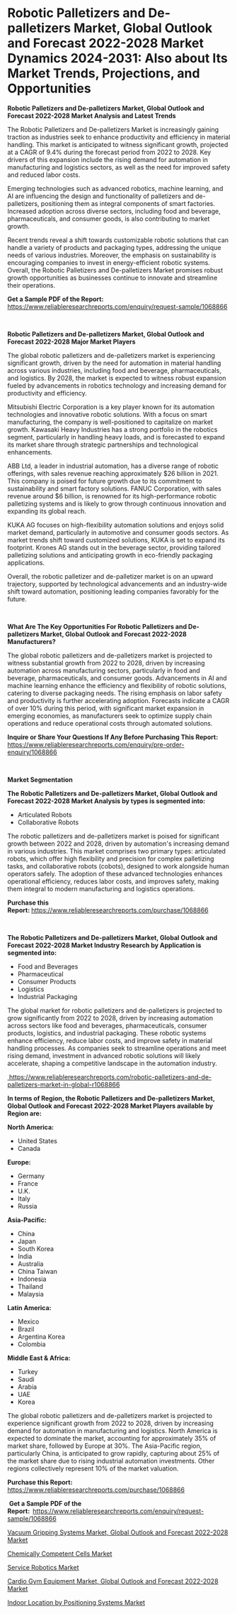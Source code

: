 <p><h1>Robotic Palletizers and De-palletizers Market, Global Outlook and Forecast 2022-2028 Market Dynamics 2024-2031: Also about Its Market Trends, Projections, and Opportunities</h1></p><p><strong>Robotic Palletizers and De-palletizers Market, Global Outlook and Forecast 2022-2028 Market Analysis and Latest Trends</strong></p>
<p><p>The Robotic Palletizers and De-palletizers Market is increasingly gaining traction as industries seek to enhance productivity and efficiency in material handling. This market is anticipated to witness significant growth, projected at a CAGR of 9.4% during the forecast period from 2022 to 2028. Key drivers of this expansion include the rising demand for automation in manufacturing and logistics sectors, as well as the need for improved safety and reduced labor costs. </p><p>Emerging technologies such as advanced robotics, machine learning, and AI are influencing the design and functionality of palletizers and de-palletizers, positioning them as integral components of smart factories. Increased adoption across diverse sectors, including food and beverage, pharmaceuticals, and consumer goods, is also contributing to market growth. </p><p>Recent trends reveal a shift towards customizable robotic solutions that can handle a variety of products and packaging types, addressing the unique needs of various industries. Moreover, the emphasis on sustainability is encouraging companies to invest in energy-efficient robotic systems. Overall, the Robotic Palletizers and De-palletizers Market promises robust growth opportunities as businesses continue to innovate and streamline their operations.</p></p>
<p><strong>Get a Sample PDF of the Report:&nbsp;</strong> <a href="https://www.reliableresearchreports.com/enquiry/request-sample/1068866?utm_campaign=32&utm_medium=2&utm_source=Github&utm_content=ia&utm_term=02102024&utm_id=robotic-palletizers-and-de-palletizers-market-global-outlook-and-forecast-2022-2028">https://www.reliableresearchreports.com/enquiry/request-sample/1068866</a></p>
<p>&nbsp;</p>
<p><strong>Robotic Palletizers and De-palletizers Market, Global Outlook and Forecast 2022-2028 Major Market Players</strong></p>
<p><p>The global robotic palletizers and de-palletizers market is experiencing significant growth, driven by the need for automation in material handling across various industries, including food and beverage, pharmaceuticals, and logistics. By 2028, the market is expected to witness robust expansion fueled by advancements in robotics technology and increasing demand for productivity and efficiency.</p><p>Mitsubishi Electric Corporation is a key player known for its automation technologies and innovative robotic solutions. With a focus on smart manufacturing, the company is well-positioned to capitalize on market growth. Kawasaki Heavy Industries has a strong portfolio in the robotics segment, particularly in handling heavy loads, and is forecasted to expand its market share through strategic partnerships and technological enhancements.</p><p>ABB Ltd, a leader in industrial automation, has a diverse range of robotic offerings, with sales revenue reaching approximately $26 billion in 2021. This company is poised for future growth due to its commitment to sustainability and smart factory solutions. FANUC Corporation, with sales revenue around $6 billion, is renowned for its high-performance robotic palletizing systems and is likely to grow through continuous innovation and expanding its global reach.</p><p>KUKA AG focuses on high-flexibility automation solutions and enjoys solid market demand, particularly in automotive and consumer goods sectors. As market trends shift toward customized solutions, KUKA is set to expand its footprint. Krones AG stands out in the beverage sector, providing tailored palletizing solutions and anticipating growth in eco-friendly packaging applications.</p><p>Overall, the robotic palletizer and de-palletizer market is on an upward trajectory, supported by technological advancements and an industry-wide shift toward automation, positioning leading companies favorably for the future.</p></p>
<p>&nbsp;</p>
<p><strong>What Are The Key Opportunities For Robotic Palletizers and De-palletizers Market, Global Outlook and Forecast 2022-2028 Manufacturers?</strong></p>
<p><p>The global robotic palletizers and de-palletizers market is projected to witness substantial growth from 2022 to 2028, driven by increasing automation across manufacturing sectors, particularly in food and beverage, pharmaceuticals, and consumer goods. Advancements in AI and machine learning enhance the efficiency and flexibility of robotic solutions, catering to diverse packaging needs. The rising emphasis on labor safety and productivity is further accelerating adoption. Forecasts indicate a CAGR of over 10% during this period, with significant market expansion in emerging economies, as manufacturers seek to optimize supply chain operations and reduce operational costs through automated solutions.</p></p>
<p><strong>Inquire or Share Your Questions If Any Before Purchasing This Report:</strong> <a href="https://www.reliableresearchreports.com/enquiry/pre-order-enquiry/1068866?utm_campaign=32&utm_medium=2&utm_source=Github&utm_content=ia&utm_term=02102024&utm_id=robotic-palletizers-and-de-palletizers-market-global-outlook-and-forecast-2022-2028">https://www.reliableresearchreports.com/enquiry/pre-order-enquiry/1068866</a></p>
<p>&nbsp;</p>
<p><strong>Market Segmentation</strong></p>
<p><strong>The Robotic Palletizers and De-palletizers Market, Global Outlook and Forecast 2022-2028 Market Analysis by types is segmented into:</strong></p>
<p><ul><li>Articulated Robots</li><li>Collaborative Robots</li></ul></p>
<p><p>The robotic palletizers and de-palletizers market is poised for significant growth between 2022 and 2028, driven by automation's increasing demand in various industries. This market comprises two primary types: articulated robots, which offer high flexibility and precision for complex palletizing tasks, and collaborative robots (cobots), designed to work alongside human operators safely. The adoption of these advanced technologies enhances operational efficiency, reduces labor costs, and improves safety, making them integral to modern manufacturing and logistics operations.</p></p>
<p><strong>Purchase this Report:&nbsp;</strong><a href="https://www.reliableresearchreports.com/purchase/1068866?utm_campaign=32&utm_medium=2&utm_source=Github&utm_content=ia&utm_term=02102024&utm_id=robotic-palletizers-and-de-palletizers-market-global-outlook-and-forecast-2022-2028">https://www.reliableresearchreports.com/purchase/1068866</a></p>
<p>&nbsp;</p>
<p><strong>The Robotic Palletizers and De-palletizers Market, Global Outlook and Forecast 2022-2028 Market Industry Research by Application is segmented into:</strong></p>
<p><ul><li>Food and Beverages</li><li>Pharmaceutical</li><li>Consumer Products</li><li>Logistics</li><li>Industrial Packaging</li></ul></p>
<p><p>The global market for robotic palletizers and de-palletizers is projected to grow significantly from 2022 to 2028, driven by increasing automation across sectors like food and beverages, pharmaceuticals, consumer products, logistics, and industrial packaging. These robotic systems enhance efficiency, reduce labor costs, and improve safety in material handling processes. As companies seek to streamline operations and meet rising demand, investment in advanced robotic solutions will likely accelerate, shaping a competitive landscape in the automation industry.</p></p>
<p><a href="https://www.reliableresearchreports.com/robotic-palletizers-and-de-palletizers-market-in-global-r1068866?utm_campaign=32&utm_medium=2&utm_source=Github&utm_content=ia&utm_term=02102024&utm_id=robotic-palletizers-and-de-palletizers-market-global-outlook-and-forecast-2022-2028">&nbsp;https://www.reliableresearchreports.com/robotic-palletizers-and-de-palletizers-market-in-global-r1068866</a></p>
<p><strong>In terms of Region, the Robotic Palletizers and De-palletizers Market, Global Outlook and Forecast 2022-2028 Market Players available by Region are:</strong></p>
<p>
    <p> <strong> North America: </strong>
        <ul>
            <li>United States</li>
            <li>Canada</li>
        </ul>
        </p> 
    <p> <strong> Europe: </strong>
        <ul>
            <li>Germany</li>
            <li>France</li>
            <li>U.K.</li>
            <li>Italy</li>
            <li>Russia</li>
        </ul>
        </p> 
    <p> <strong> Asia-Pacific: </strong>
        <ul>
            <li>China</li>
            <li>Japan</li>
            <li>South Korea</li>
            <li>India</li>
            <li>Australia</li>
            <li>China Taiwan</li>
            <li>Indonesia</li>
            <li>Thailand</li>
            <li>Malaysia</li>
        </ul>
        </p> 
    <p> <strong> Latin America: </strong>
        <ul>
            <li>Mexico</li>
            <li>Brazil</li>
            <li>Argentina Korea</li>
            <li>Colombia</li>
        </ul>
        </p> 
    <p> <strong> Middle East & Africa: </strong>
        <ul>
            <li>Turkey</li>
            <li>Saudi</li>
            <li>Arabia</li>
            <li>UAE</li>
            <li>Korea</li>
        </ul>
    </p>
    </p>
<p><p>The global robotic palletizers and de-palletizers market is projected to experience significant growth from 2022 to 2028, driven by increasing demand for automation in manufacturing and logistics. North America is expected to dominate the market, accounting for approximately 35% of market share, followed by Europe at 30%. The Asia-Pacific region, particularly China, is anticipated to grow rapidly, capturing about 25% of the market share due to rising industrial automation investments. Other regions collectively represent 10% of the market valuation.</p></p>
<p><strong>Purchase this Report: </strong><a href="https://www.reliableresearchreports.com/purchase/1068866?utm_campaign=32&utm_medium=2&utm_source=Github&utm_content=ia&utm_term=02102024&utm_id=robotic-palletizers-and-de-palletizers-market-global-outlook-and-forecast-2022-2028">https://www.reliableresearchreports.com/purchase/1068866</a></p>
<p>&nbsp;<strong>Get a Sample PDF of the Report:&nbsp;&nbsp;</strong><a href="https://www.reliableresearchreports.com/enquiry/request-sample/1068866?utm_campaign=32&utm_medium=2&utm_source=Github&utm_content=ia&utm_term=02102024&utm_id=robotic-palletizers-and-de-palletizers-market-global-outlook-and-forecast-2022-2028">https://www.reliableresearchreports.com/enquiry/request-sample/1068866</a></p>
<p><strong></strong></p>
<p><p><a href="https://github.com/BesaLoshi2000/Market-Research-Report-List-1/blob/main/vacuum-gripping-systems-market-global-outlook-and-forecast-2022-2028-market.md?utm_campaign=32&utm_medium=2&utm_source=Github&utm_content=ia&utm_term=02102024&utm_id=robotic-palletizers-and-de-palletizers-market-global-outlook-and-forecast-2022-2028">Vacuum Gripping Systems Market, Global Outlook and Forecast 2022-2028 Market</a></p><p><a href="https://www.linkedin.com/pulse/chemically-competent-cells-market-indicators-size-regional-breakdown-whkyc?utm_campaign=32&utm_medium=2&utm_source=Github&utm_content=ia&utm_term=02102024&utm_id=robotic-palletizers-and-de-palletizers-market-global-outlook-and-forecast-2022-2028">Chemically Competent Cells Market</a></p><p><a href="https://www.linkedin.com/pulse/service-robotics-market2024-2031-industry-insights-investment-xpbqe?utm_campaign=32&utm_medium=2&utm_source=Github&utm_content=ia&utm_term=02102024&utm_id=robotic-palletizers-and-de-palletizers-market-global-outlook-and-forecast-2022-2028">Service Robotics Market</a></p><p><a href="https://github.com/JakirUddin651/Market-Research-Report-List-1/blob/main/cardio-gym-equipment-market-global-outlook-and-forecast-2022-2028-market.md?utm_campaign=32&utm_medium=2&utm_source=Github&utm_content=ia&utm_term=02102024&utm_id=robotic-palletizers-and-de-palletizers-market-global-outlook-and-forecast-2022-2028">Cardio Gym Equipment Market, Global Outlook and Forecast 2022-2028 Market</a></p><p><a href="https://issuu.com/reportprime-2/docs/indoor-location-by-positioning-syst_db9428d6f4a983?utm_campaign=32&utm_medium=2&utm_source=Github&utm_content=ia&utm_term=02102024&utm_id=robotic-palletizers-and-de-palletizers-market-global-outlook-and-forecast-2022-2028">Indoor Location by Positioning Systems Market</a></p></p>